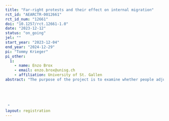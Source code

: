 ```yaml
---
title: "Far-right protests and their effect on internal migration"
rct_id: "AEARCTR-0012661"
rct_id_num: "12661"
doi: "10.1257/rct.12661-1.0"
date: "2023-12-12"
status: "on_going"
jel: ""
start_year: "2023-12-04"
end_year: "2024-12-29"
pi: "Tommy Krieger"
pi_other:
  1:
    - name: Enzo Brox
    - email: enzo.brox@unisg.ch
    - affiliation: University of St. Gallen
abstract: "The purpose of the project is to examine whether people adjust their location decisions due to far-right mass protests. This experiment constitutes the second part of this project. In the first part, we provide some empirical evidence in favor of the hypothesis that far-right protests have a negative impact on internal migration. The purpose of the experiment is twofold. First, we want to substantiate the results of the first part of the project with experimental evidence. Second, we want to get a better understanding about how people update their views about a place if they learn about the existence of far-right protests. To reach these objectives, we use a stated-preference choice experiment. More specifically, we pose a variety of randomized location choices between two  hypothetical cities to a representative sample of Germans (aged 18 - 44). The cities are characterized by six different attributes. The presence of far-right protests is one of these attributes. In the first part of the experiment, participants are asked to decided which place they prefer as place of residence. In the second part, we ask for specific expectation, for instance with regard to security concerns and medium-run economic development. 


 "
layout: registration
---
```


